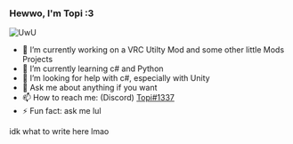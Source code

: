 ### Hewwo, I'm Topi :3
![UwU](https://not-topi.xyz/michiru.jpg)

- 🔭 I’m currently working on a VRC Utilty Mod and some other little Mods Projects
- 🌱 I’m currently learning c# and Python
- 🤔 I’m looking for help with c#, especially with Unity
- 💬 Ask me about anything if you want
- 📫 How to reach me: (Discord) [Topi#1337](https://discordapp.com/users/487174753094729738)
- ⚡ Fun fact: ask me lul

idk what to write here lmao
